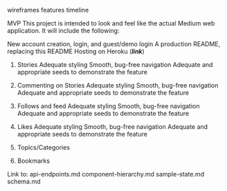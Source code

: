 wireframes
features
timeline


MVP
This project is intended to look and feel like the actual Medium web application. It will include the following:

New account creation, login, and guest/demo login
A production README, replacing this README
Hosting on Heroku (***link***)

1. Stories
Adequate styling
Smooth, bug-free navigation
Adequate and appropriate seeds to demonstrate the feature

2. Commenting on Stories
Adequate styling
Smooth, bug-free navigation
Adequate and appropriate seeds to demonstrate the feature

3. Follows and feed
Adequate styling
Smooth, bug-free navigation
Adequate and appropriate seeds to demonstrate the feature

4. Likes
Adequate styling
Smooth, bug-free navigation
Adequate and appropriate seeds to demonstrate the feature

5. Topics/Categories

6. Bookmarks

Link to:
  api-endpoints.md
  component-hierarchy.md
  sample-state.md
  schema.md
